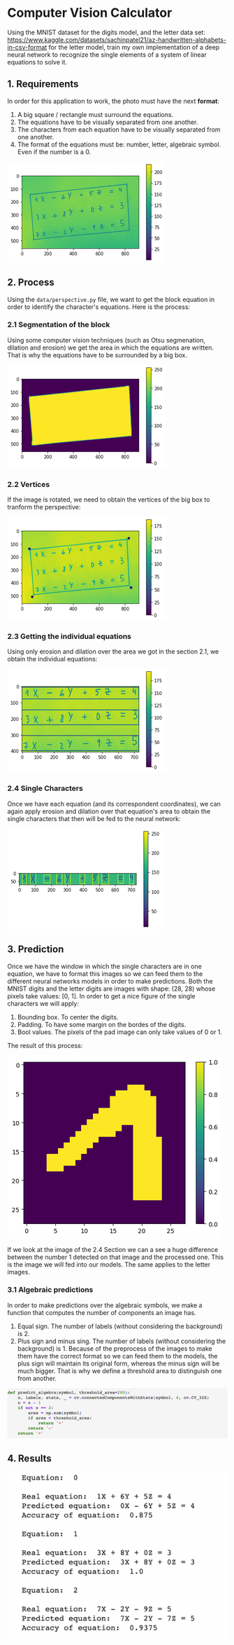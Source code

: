 # Computer Vision Calculator

Using the MNIST dataset for the digits model, and the letter data set: https://www.kaggle.com/datasets/sachinpatel21/az-handwritten-alphabets-in-csv-format for the letter model, train my own implementation of a deep neural network to recognize the single elements of a system of linear equations to solve it. 

## 1. Requirements

In order for this application to work, the photo must have the next **format**: 

1. A big square / rectangle must surround the equations. 
2. The equations have to be visually separated from one another. 
3. The characters from each equation have to be visually separated from one another. 
4. The format of the equations must be: number, letter, algebraic symbol. Even if the number is a 0. 

![Getting Started](./images/equation.png)

## 2. Process

Using the `data/perspective.py` file, we want to get the block equation in order to identify the character's equations. 
Here is the process: 

### 2.1 Segmentation of the block

Using some computer vision techniques (such as Otsu segmenation, dilation and erosion) we get the area in which the equations are written. That is why the equations have to be surrounded by a big box. 

![Getting Started](./images/mask.png)

### 2.2 Vertices

If the image is rotated, we need to obtain the vertices of the big box to tranform the perspective: 

![Getting Started](./images/vertices.png)


### 2.3 Getting the individual equations

Using only erosion and dilation over the area we got in the section 2.1, we obtain the individual equations: 

![Getting Started](./images/block_equations.png)

### 2.4 Single Characters

Once we have each equation (and its correspondent coordinates), we can again apply erosion and dilation over that equation's area to obtain the single characters that then will be fed to the neural network: 

![Getting Started](./images/single_equation.png)

## 3. Prediction

Once we have the window in which the single characters are in one equation, we have to format this images so we can feed them to the different neural networks models in order to make predictions. Both the MNIST digits and the letter digits are images with shape: (28, 28)
whose pixels take values: [0, 1]. In order to get a nice figure of the single characters we will apply: 

1. Bounding box. To center the digits. 
2. Padding. To have some margin on the bordes of the digits. 
3. Bool values. The  pixels of the pad image can only take values of 0 or 1. 

The result of this process: 

![Getting Started](./images/single_number.png)

If we look at the image of the 2.4 Section we can a see a huge difference between the number 1 detected on that image and the processed one. 
This is the image we will fed into our models. The same applies to the letter images. 

### 3.1 Algebraic predictions

In order to make predictions over the algebraic symbols, we make a function that computes the number of components an image has.

1. Equal sign. The number of labels (without considering the background) is 2. 
2. Plus sign and minus sing. The number of labels (without considering the background) is 1. Because of the preprocess of the images to make them have the correct format so we can feed them to the models, the plus sign will maintain its original form, whereas the minus sign will be much bigger. That is why we define a threshold area to distinguish one from another. 

![Getting Started](./images/algebra_prediction.png)


## 4. Results

![Getting Started](./images/results.png)

